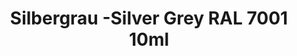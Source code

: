 ---
layout: product
title: "Silbergrau -Silver Grey RAL 7001 10ml"
price: "330" 
desc: "Nitro 10mL"
img_path: "/assets/img/RC210.webp"
brand: "AK "
available: true
special_offer: false
new: false
soon: false
cat: "020000"
subcat: "020200"
subsubcat: "020201"
sifra: "RC210"
popular: false
---
